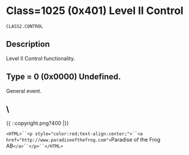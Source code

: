 # Class=1025 (0x401) Level II Control

    CLASS2.CONTROL 

## Description

Level II Control functionality. 

## Type = 0 (0x0000) Undefined.

General event.

\\ 
----
{{  ::copyright.png?400  |}}

`<HTML>``<p style="color:red;text-align:center;">``<a href="http://www.paradiseofthefrog.com">`Paradise of the Frog AB`</a>``</p>``</HTML>`
